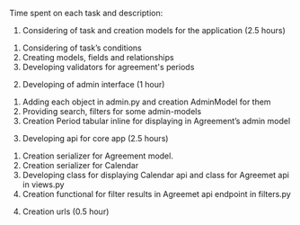 Time spent on each task and description: 
1. Considering of task and creation models for the application (2.5 hours) 
  1) Considering of task’s conditions
  2) Creating models, fields and relationships 
  3) Developing validators for agreement's periods
2. Developing of admin interface (1 hour) 
  1) Adding each object in admin.py and creation AdminModel for them 
  2) Providing search, filters for some admin-models 
  3) Creation Period tabular inline for displaying in Agreement’s admin model 
3. Developing api for core app (2.5 hours) 
  1) Creation serializer for Agreement model. 
  2) Creation serializer for Calendar 
  3) Developing class for displaying Calendar api and class for Agreemet api in views.py
  4) Creation functional for filter results in Agreemet api endpoint in filters.py
4. Creation urls (0.5 hour)
